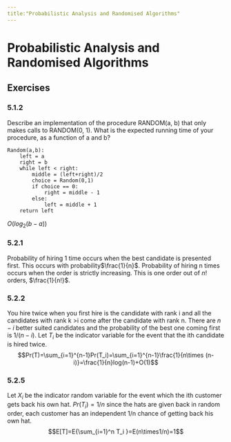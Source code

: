 ```yaml
---
title:"Probabilistic Analysis and Randomised Algorithms"
---
```

# Probabilistic Analysis and Randomised Algorithms
## Exercises
### 5.1.2
Describe an implementation of the procedure RANDOM(a, b) that only makes calls to RANDOM(0, 1). What is the expected running time of your procedure, as a function of a and b?
```
Random(a,b):
	left = a
	right = b
	while left < right:
		middle = (left+right)/2
		choice = Random(0,1)
		if choice == 0:
			right = middle - 1
		else:
			left = middle + 1
	return left
```
$O(log_2(b-a))$
### 5.2.1
Probability of hiring 1 time occurs when the best candidate is presented first. This occurs with probability$\frac{1}{n}$. Probability of hiring n times occurs when the order is strictly increasing. This is one order out of $n!$ orders, $\frac{1}{n!}$.
### 5.2.2
You hire twice when you first hire is the candidate with rank i and all the candidates with rank k >i come after the candidate with rank n. There are $n - i$ better suited candidates and the probability of the best one coming first is $1/(n-i)$. Let $T_i$ be the indicator variable for the event that the ith candidate is hired twice. $$Pr(T)=\sum_{i=1}^{n-1}Pr(T_i)=\sum_{i=1}^{n-1}\frac{1}{n\times (n-i)}=\frac{1}{n}log(n-1)+O(1)$$
### 5.2.5
Let $X_i$ be the indicator random variable for the event which the ith customer gets back his own hat. $Pr(T_i)=1/n$ since the hats are given back in random order, each customer has an independent 1/n chance of getting back his own hat. $$E[T]=E{\sum_{i=1}^n T_i }=E(n\times1/n)=1$$
